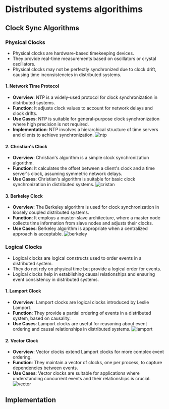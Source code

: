 # Distributed systems algorithims
## Clock Sync Algorithms

### Physical Clocks
- Physical clocks are hardware-based timekeeping devices.
- They provide real-time measurements based on oscillators or crystal oscillators.
- Physical clocks may not be perfectly synchronized due to clock drift, causing time inconsistencies in distributed systems.

#### 1. Network Time Protocol
- **Overview**: NTP is a widely-used protocol for clock synchronization in distributed systems.
- **Function**: It adjusts clock values to account for network delays and clock drifts.
- **Use Cases**: NTP is suitable for general-purpose clock synchronization where high precision is not required.
- **Implementation**: NTP involves a hierarchical structure of time servers and clients to achieve synchronization.
![ntp](https://i.imgur.com/HfKPnZzm.png)

#### 2. Christian's Clock
- **Overview**: Christian's algorithm is a simple clock synchronization algorithm.
- **Function**: It calculates the offset between a client's clock and a time server's clock, assuming symmetric network delays.
- **Use Cases**: Christian's algorithm is suitable for basic clock synchronization in distributed systems.
![cristan](https://i.imgur.com/3bURIU7.png)

#### 3. Berkeley Clock
- **Overview**: The Berkeley algorithm is used for clock synchronization in loosely coupled distributed systems.
- **Function**: It employs a master-slave architecture, where a master node collects time information from slave nodes and adjusts their clocks.
- **Use Cases**: Berkeley algorithm is appropriate when a centralized approach is acceptable.
![berkeley](https://i.imgur.com/dtmwkMz.png)

### Logical Clocks
- Logical clocks are logical constructs used to order events in a distributed system.
- They do not rely on physical time but provide a logical order for events.
- Logical clocks help in establishing causal relationships and ensuring event consistency in distributed systems.

#### 1. Lamport Clock
- **Overview**: Lamport clocks are logical clocks introduced by Leslie Lamport.
- **Function**: They provide a partial ordering of events in a distributed system, based on causality.
- **Use Cases**: Lamport clocks are useful for reasoning about event ordering and causal relationships in distributed systems.
![lamport](https://i.imgur.com/C9P45yS.png)

#### 2. Vector Clock
- **Overview**: Vector clocks extend Lamport clocks for more complex event ordering.
- **Function**: They maintain a vector of clocks, one per process, to capture dependencies between events.
- **Use Cases**: Vector clocks are suitable for applications where understanding concurrent events and their relationships is crucial.
![vector](https://i.imgur.com/l2h7BNm.png)

## Implementation
